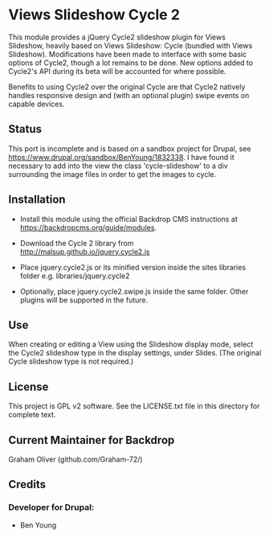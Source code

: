 # Views Slideshow Cycle 2

This module provides a jQuery Cycle2 slideshow plugin for Views Slideshow,
heavily based on Views Slideshow: Cycle (bundled with Views Slideshow).
Modifications have been made to interface with some basic options of Cycle2,
though a lot remains to be done. New options added to Cycle2's API during
its beta will be accounted for where possible.

Benefits to using Cycle2 over the original Cycle are that Cycle2 natively
handles responsive design and (with an optional plugin) swipe events
on capable devices.

## Status

This port is incomplete and is based on a sandbox project for Drupal,
see https://www.drupal.org/sandbox/BenYoung/1832338.
I have found it necessary to add into the view the class 'cycle-slideshow' to
a div surrounding the image files in order to get the images to cycle.

## Installation

- Install this module using the official Backdrop CMS instructions at
  https://backdropcms.org/guide/modules.

- Download the Cycle 2 library from http://malsup.github.io/jquery.cycle2.js

- Place jquery.cycle2.js or its minified version inside the sites
  libraries folder e.g. libraries/jquery.cycle2

- Optionally, place jquery.cycle2.swipe.js inside the same folder.
  Other plugins will be supported in the future.


## Use

  When creating or editing a View using the Slideshow display mode,
  select the Cycle2 slideshow type in the display settings, under Slides.
  (The original Cycle slideshow type is not required.)


## License

This project is GPL v2 software. See the LICENSE.txt file in this directory for complete text.
    
        
## Current Maintainer for Backdrop

Graham Oliver (github.com/Graham-72/)

## Credits

### Developer for Drupal:

- Ben Young



